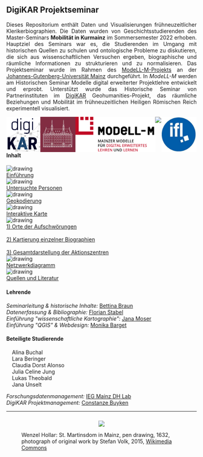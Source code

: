 <h2>DigiKAR Projektseminar</h2>

<p align="justify">Dieses Repositorium enthält Daten und Visualisierungen frühneuzeitlicher Klerikerbiographien. Die Daten wurden von Geschichtsstudierenden des Master-Seminars <b>Mobilität in Kurmainz</b> im Sommersemester 2022 erhoben. Hauptziel des Seminars war es, die Studierenden im Umgang mit historischen Quellen zu schulen und ontologische Probleme zu diskutieren, die sich aus wissenschaftlichen Versuchen ergeben, biographische und räumliche Informationen zu strukturieren und zu normalisieren. Das Projektseminar wurde im Rahmen des <a href="https://modell-m.uni-mainz.de/">ModeLL-M-Projekts</a> an der <a href="https://www.uni-mainz.de/">Johannes-Gutenberg-Universität Mainz</a> durchgeführt. In <em>ModeLL-M</em> werden am Historischen Seminar Modelle digital erweiterter Projektlehre entwickelt und erprobt. Unterstützt wurde das Historische Seminar von Partnerinstituten im <a href="https://digikar.eu/">DigiKAR</a> Geohumanities-Projekt, das räumliche Beziehungen und Mobilität im frühneuzeitlichen Heiligen Römischen Reich experimentell visualisiert.</p>

<div class="logoRow">
<div class="logoColumn">
    <a href="https://digikar.eu/"><img src="./Logos_DigiKAR/DigiKAR_logo-small.png" height="93px" style="float:left"/></a>
</div>
<div class="logoColumn">
    <a href="https://www.ieg-mainz.de/"><img src="./Logos_DigiKAR/logo_ieg.jpg" height="93px" style="float:left"/></a>
</div>
<div class="logoColumnlong">
    <a href="https://modell-m.uni-mainz.de/"><img src="./Logos_DigiKAR/ModeLL-M_Logo mit Textzusatz_RGB.png" height="93px" style="float:left"/></a>
</div>
<div class="logoColumn">
    <a href="https://www.uni-mainz.de/"><img src="./Logos_DigiKAR/Johannes_Gutenberg-Universit%C3%A4t_Mainz_logo.png" height="93px" style="float:left"/></a>
</div>
<div class="logoColumn">
    <a href="https://leibniz-ifl.de/"><img src="./Logos_DigiKAR/logo_ifl.jpg" height="93px" style="float:left"/></a> 
</div>
</div>

<div class="container">
<h4>Inhalt</h4>
<div class="divTable">
<div class="divTableBody">
<div class="divTableRow">
<div class="divTableCell"><img style="horizontal-align: middle;" src="https://ieg-dhr.github.io/DigiKAR_Projektseminar/assets/introduction.png" alt="drawing" width="40" style="margin-right: 15px"/></div>
<div class="divTableCell"><a href="https://ieg-dhr.github.io/DigiKAR_Projektseminar/introduction_DE.html">Einf&uuml;hrung</a></div>
</div>
<div class="divTableRow">
<div class="divTableCell"><img style="horizontal-align: middle;" src="https://ieg-dhr.github.io/DigiKAR_Projektseminar/assets/persons.png" alt="drawing" width="40" style="margin-right: 15px"/></div>
<div class="divTableCell"><a style="text-align: left;" href="https://ieg-dhr.github.io/DigiKAR_Projektseminar/information_DE.html">Untersuchte Personen</a></div>
</div>
<div class="divTableRow">
<div class="divTableCell"><img style="horizontal-align: middle;" src="https://ieg-dhr.github.io/DigiKAR_Projektseminar/assets/geocoding.png" alt="drawing" width="40" style="margin-right: 15px"/></div>
<div class="divTableCell"><a style="text-align: left;" href="https://ieg-dhr.github.io/DigiKAR_Projektseminar/geocoding_DE.html">Geokodierung</a></div>
</div>
<div class="divTableRow">
<div class="divTableCell"><img style="horizontal-align: middle;" src="https://ieg-dhr.github.io/DigiKAR_Projektseminar/assets/map1.png" alt="drawing" width="40" style="margin-right: 15px"/></div>
<div class="divTableCell"><a style="text-align: left;" href="https://ieg-dhr.github.io/DigiKAR_Projektseminar/interactive-map_DE.html">Interaktive Karte</a></div>
</div>
<div class="divTableRow">
<div class="divTableCell"><img style="horizontal-align: middle;" src="https://ieg-dhr.github.io/DigiKAR_Projektseminar/assets/map2.png" alt="drawing" width="40" style="margin-right: 15px"/></div>
<div class="divTableCell"><a style="text-align: left;" href="https://ieg-dhr.github.io/DigiKAR_Projektseminar/Maps1_DE.html">1) Orte der Aufschw&ouml;rungen</a><br /><br /> <a style="text-align: left;" href="https://ieg-dhr.github.io/DigiKAR_Projektseminar/Maps2_DE.html">2) Kartierung einzelner Biographien</a><br /><br /> <a style="text-align: left;" href="https://ieg-dhr.github.io/DigiKAR_Projektseminar/Maps3_DE.html">3) Gesamtdarstellung der Aktionszentren</a></div>
</div>
<div class="divTableRow">
<div class="divTableCell"><img style="horizontal-align: middle;" src="https://ieg-dhr.github.io/DigiKAR_Projektseminar/assets/network.png" alt="drawing" width="40" style="margin-right: 15px"/></div>
<div class="divTableCell"><a style="text-align: left;" href="https://ieg-dhr.github.io/DigiKAR_Projektseminar/network-graph_DE.html">Netzwerkdiagramm</a></div>
</div>
<div class="divTableRow">
<div class="divTableCell"><img style="horizontal-align: middle;" src="https://ieg-dhr.github.io/DigiKAR_Projektseminar/assets/information.png" alt="drawing" width="40" style="margin-right: 15px"/></div>
<div class="divTableCell"><a style="text-align: left;" href="https://ieg-dhr.github.io/DigiKAR_Projektseminar/sources_DE.html">Quellen und Literatur</a></div>
</div>
</div>
</div>    
</div>
<h4>Lehrende</h4>
<p align="justify">
<em>Seminarleitung & historische Inhalte:</em> <a href="https://neueregeschichte.uni-mainz.de/mitarbeiter/apl-prof-dr-bettina-braun/">Bettina Braun</a><br>
<em>Datenerfassung & Bibliographie:</em> <a href="https://neueregeschichte.uni-mainz.de/florian-stabel-m-a-m-ed-diplom-archivar-fh/">Florian Stabel</a><br>
<em>Einführung "wissenschaftliche Kartographie":</em> <a href="https://leibniz-ifl.de/institut/personen/moser-jana">Jana Moser</a><br>
<em>Einführung "QGIS" & Webdesign:</em> <a href="https://www.maastrichtuniversity.nl/p70076654">Monika Barget</a><br> 

<h4>Beteiligte Studierende</h4>

<div class="divTable">
<div class="divTableBody">
<div class="divTableRow">
<div class="divTableCell" style="margin-right: 15px; margin-left: 15px">Alina Buchal</div>
<div class="divTableCell" style="margin-right: 15px; margin-left: 15px">Lara Beringer</div>
<div class="divTableCell" style="margin-right: 15px; margin-left: 15px">Claudia Dorst Alonso</div>
</div>
<div class="divTableRow">
<div class="divTableCell" style="margin-right: 15px; margin-left: 15px">Julia Celine Jung</div>
<div class="divTableCell" style="margin-right: 15px; margin-left: 15px">Lukas Theobald</div>
<div class="divTableCell" style="margin-right: 15px; margin-left: 15px">Jana Unselt</div>
</div>
</div>
</div>

<p><em>Forschungsdatenmanagement:</em> <a href="https://www.ieg-mainz.de/en/research/digital_historical_research/dh-lab">IEG Mainz DH Lab</a><br> 
<em>DigiKAR Projektmanagement:</em> <a href="https://www.ieg-mainz.de/en/institute/people/buyken">Constanze Buyken</a></p>

<hr>
<figure>
<div style="text-align: center">
<img src="https://upload.wikimedia.org/wikipedia/commons/a/af/Wenzel_Hollar_Mainzer_Dom_1632.jpg" width="650px" style="padding: 10px"/> 
</div>
<figcaption>Wenzel Hollar: St. Martinsdom in Mainz, pen drawing, 1632, photograph of original work by Stefan Volk, 2015, <a href="https://commons.wikimedia.org/wiki/File:Wenzel_Hollar_Mainzer_Dom_1632.jpg">Wikimedia Commons</a></figcaption>
</figure> 


